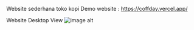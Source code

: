 Website sederhana toko kopi
Demo website : https://coffday.vercel.app/

Website Desktop View
![image alt]([image_url](https://github.com/Kamalhi/COFFDAY/blob/2cd380651b201fde1f017647cec491c7f1346037/coffday(desktop).png))
